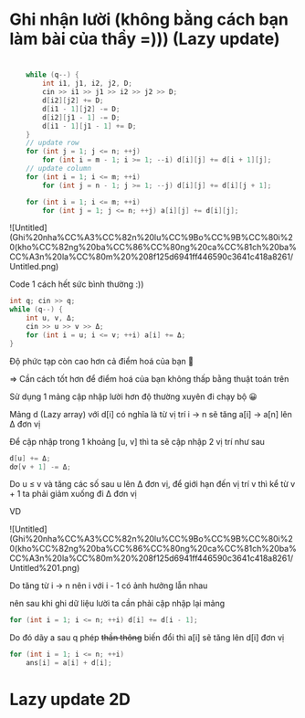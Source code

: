 # Ghi nhận lười (không bằng cách bạn làm bài của thầy =))) (Lazy update)

# 

```cpp
	while (q--) {
		int i1, j1, i2, j2, D;
		cin >> i1 >> j1 >> i2 >> j2 >> D;
		d[i2][j2] += D;
		d[i1 - 1][j2] -= D;
		d[i2][j1 - 1] -= D;
		d[i1 - 1][j1 - 1] += D;
	}
	// update row
	for (int j = 1; j <= n; ++j) 	
		for (int i = m - 1; i >= 1; --i) d[i][j] += d[i + 1][j];
   	// update column
   	for (int i = 1; i <= m; ++i)
   		for (int j = n - 1; j >= 1; --j) d[i][j] += d[i][j + 1];

   	for (int i = 1; i <= m; ++i)
   		for (int j = 1; j <= n; ++j) a[i][j] += d[i][j];
```

![Untitled](Ghi%20nha%CC%A3%CC%82n%20lu%CC%9Bo%CC%9B%CC%80i%20(kho%CC%82ng%20ba%CC%86%CC%80ng%20ca%CC%81ch%20ba%CC%A3n%20la%CC%80m%20%208f125d6941ff446590c3641c418a8261/Untitled.png)

Code 1 cách hết sức bình thường :)) 

```cpp
int q; cin >> q;
while (q--) {
	int u, v, Δ;
	cin >> u >> v >> Δ;
	for (int i = u; i <= v; ++i) a[i] += Δ;
}
```

Độ phức tạp còn cao hơn cả điểm hoá của bạn 🐧

⇒ Cần cách tốt hơn để điểm hoá của bạn không thấp bằng thuật toán trên

Sử dụng 1 mảng cập nhập lười hơn độ thường xuyên đi chạy bộ 😀

Mảng d (Lazy array) với d[i] có nghĩa là từ vị trí i → n sẽ tăng a[i] → a[n] lên Δ đơn vị

Để cập nhập trong 1 khoảng [u, v] thì ta sẽ cập nhập 2 vị trí như sau

```cpp
d[u] += Δ;
dơ[v + 1] -= Δ;
```

Do u ≤ v và tăng các số sau u lên Δ đơn vị, để giới hạn đến vị trí v thì kể từ v + 1 ta phải giảm xuống đi Δ đơn vị

VD

![Untitled](Ghi%20nha%CC%A3%CC%82n%20lu%CC%9Bo%CC%9B%CC%80i%20(kho%CC%82ng%20ba%CC%86%CC%80ng%20ca%CC%81ch%20ba%CC%A3n%20la%CC%80m%20%208f125d6941ff446590c3641c418a8261/Untitled%201.png)

Do tăng từ i → n nên i với i - 1 có ảnh hưởng lẫn nhau

nên sau khi ghi dữ liệu lười ta cần phải cập nhập lại mảng

```cpp
for (int i = 1; i <= n; ++i) d[i] += d[i - 1];
```

Do đó dãy a sau q phép ~~thần thông~~ biến đổi thì a[i] sẽ tăng lên d[i] đơn vị

```cpp
for (int i = 1; i <= n; ++i)
	ans[i] = a[i] + d[i];
```

# Lazy update 2D